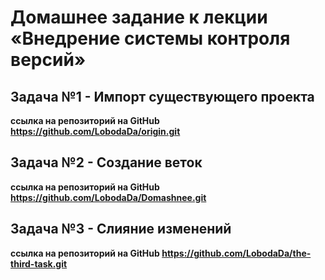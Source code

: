 # Домашнее задание к лекции «Внедрение системы контроля версий»

## Задача №1 - Импорт существующего проекта

**ссылка на  репозиторий на GitHub https://github.com/LobodaDa/origin.git**

## Задача №2 - Создание веток

**ссылка на  репозиторий на GitHub https://github.com/LobodaDa/Domashnee.git**


## Задача №3 - Слияние изменений

**ссылка на  репозиторий на GitHub https://github.com/LobodaDa/the-third-task.git**

